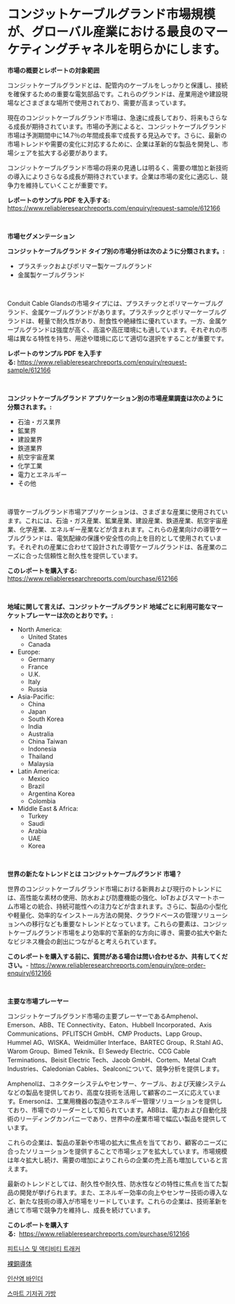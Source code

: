 <p><h1>コンジットケーブルグランド市場規模が、グローバル産業における最良のマーケティングチャネルを明らかにします。</h1></p><p><strong>市場の概要とレポートの対象範囲</strong></p>
<p><p>コンジットケーブルグランドとは、配管内のケーブルをしっかりと保護し、接続を確保するための重要な電気部品です。これらのグランドは、産業用途や建設現場などさまざまな場所で使用されており、需要が高まっています。</p><p>現在のコンジットケーブルグランド市場は、急速に成長しており、将来もさらなる成長が期待されています。市場の予測によると、コンジットケーブルグランド市場は予測期間中に14.7％の年間成長率で成長する見込みです。さらに、最新の市場トレンドや需要の変化に対応するために、企業は革新的な製品を開発し、市場シェアを拡大する必要があります。</p><p>コンジットケーブルグランド市場の将来の見通しは明るく、需要の増加と新技術の導入によりさらなる成長が期待されています。企業は市場の変化に適応し、競争力を維持していくことが重要です。</p></p>
<p><strong>レポートのサンプル PDF を入手する:</strong> <a href="https://www.reliableresearchreports.com/enquiry/request-sample/612166">https://www.reliableresearchreports.com/enquiry/request-sample/612166</a></p>
<p>&nbsp;</p>
<p><strong>市場セグメンテーション</strong></p>
<p><strong>コンジットケーブルグランド タイプ別の市場分析は次のように分類されます。:</strong></p>
<p><ul><li>プラスチックおよびポリマー製ケーブルグランド</li><li>金属製ケーブルグランド</li></ul></p>
<p>&nbsp;</p>
<p><p>Conduit Cable Glandsの市場タイプには、プラスチックとポリマーケーブルグランド、金属ケーブルグランドがあります。プラスチックとポリマーケーブルグランドは、軽量で耐久性があり、耐食性や絶縁性に優れています。一方、金属ケーブルグランドは強度が高く、高温や高圧環境にも適しています。それぞれの市場は異なる特性を持ち、用途や環境に応じて適切な選択をすることが重要です。</p></p>
<p><strong>レポートのサンプル PDF を入手する:</strong>&nbsp;<a href="https://www.reliableresearchreports.com/enquiry/request-sample/612166">https://www.reliableresearchreports.com/enquiry/request-sample/612166</a></p>
<p>&nbsp;</p>
<p><strong> コンジットケーブルグランド アプリケーション別の市場産業調査は次のように分類されます。:</strong></p>
<p><ul><li>石油・ガス業界</li><li>鉱業界</li><li>建設業界</li><li>鉄道業界</li><li>航空宇宙産業</li><li>化学工業</li><li>電力とエネルギー</li><li>その他</li></ul></p>
<p>&nbsp;</p>
<p><p>導管ケーブルグランド市場アプリケーションは、さまざまな産業に使用されています。これには、石油・ガス産業、鉱業産業、建設産業、鉄道産業、航空宇宙産業、化学産業、エネルギー産業などが含まれます。これらの産業向けの導管ケーブルグランドは、電気配線の保護や安全性の向上を目的として使用されています。それぞれの産業に合わせて設計された導管ケーブルグランドは、各産業のニーズに合った信頼性と耐久性を提供しています。</p></p>
<p><strong>このレポートを購入する:</strong>&nbsp; <a href="https://www.reliableresearchreports.com/purchase/612166">https://www.reliableresearchreports.com/purchase/612166</a></p>
<p>&nbsp;</p>
<p><strong>地域に関して言えば、コンジットケーブルグランド 地域ごとに利用可能なマーケットプレーヤーは次のとおりです。:</strong></p>
<p><ul>
    <li>
        North America:
        <ul>
            <li>United States</li>
            <li>Canada</li>
        </ul>
    </li>
    <li>
        Europe:
        <ul>
            <li>Germany</li>
            <li>France</li>
            <li>U.K.</li>
            <li>Italy</li>
            <li>Russia</li>
        </ul>
    </li>
    <li>
        Asia-Pacific:
        <ul>
            <li>China</li>
            <li>Japan</li>
            <li>South Korea</li>
            <li>India</li>
            <li>Australia</li>
            <li>China Taiwan</li>
            <li>Indonesia</li>
            <li>Thailand</li>
            <li>Malaysia</li>
        </ul>
    </li>
    <li>
        Latin America:
        <ul>
            <li>Mexico</li>
            <li>Brazil</li>
            <li>Argentina Korea</li>
            <li>Colombia</li>
        </ul>
    </li>
    <li>
        Middle East & Africa:
        <ul>
            <li>Turkey</li>
            <li>Saudi</li>
            <li>Arabia</li>
            <li>UAE</li>
            <li>Korea</li>
        </ul>
    </li>
    </ul></p>
<p>&nbsp;</p>
<p><strong>世界の新たなトレンドとは コンジットケーブルグランド 市場？</strong></p>
<p><p>世界のコンジットケーブルグランド市場における新興および現行のトレンドには、高性能な素材の使用、防水および防塵機能の強化、IoTおよびスマートホーム市場との統合、持続可能性への注力などが含まれます。さらに、製品の小型化や軽量化、効率的なインストール方法の開発、クラウドベースの管理ソリューションへの移行なども重要なトレンドとなっています。これらの要素は、コンジットケーブルグランド市場をより効率的で革新的な方向に導き、需要の拡大や新たなビジネス機会の創出につながると考えられています。</p></p>
<p><strong>このレポートを購入する前に、質問がある場合は問い合わせるか、共有してください。</strong>- <a href="https://www.reliableresearchreports.com/enquiry/pre-order-enquiry/612166">https://www.reliableresearchreports.com/enquiry/pre-order-enquiry/612166</a></p>
<p>&nbsp;</p>
<p><strong>主要な市場プレーヤー</strong></p>
<p><p>コンジットケーブルグランド市場の主要プレーヤーであるAmphenol、Emerson、ABB、TE Connectivity、Eaton、Hubbell Incorporated、Axis Communications、PFLITSCH GmbH、CMP Products、Lapp Group、Hummel AG、WISKA、Weidmüller Interface、BARTEC Group、R.Stahl AG、Warom Group、Bimed Teknik、El Sewedy Electric、CCG Cable Terminations、Beisit Electric Tech、Jacob GmbH、Cortem、Metal Craft Industries、Caledonian Cables、Sealconについて、競争分析を提供します。</p><p>Amphenolは、コネクターシステムやセンサー、ケーブル、および天線システムなどの製品を提供しており、高度な技術を活用して顧客のニーズに応えています。Emersonは、工業用機器の製造やエネルギー管理ソリューションを提供しており、市場でのリーダーとして知られています。ABBは、電力および自動化技術のリーディングカンパニーであり、世界中の産業市場で幅広い製品を提供しています。</p><p>これらの企業は、製品の革新や市場の拡大に焦点を当てており、顧客のニーズに合ったソリューションを提供することで市場シェアを拡大しています。市場規模は年々拡大し続け、需要の増加によりこれらの企業の売上高も増加していると言えます。</p><p>最新のトレンドとしては、耐久性や耐久性、防水性などの特性に焦点を当てた製品の開発が挙げられます。また、エネルギー効率の向上やセンサー技術の導入など、新たな技術の導入が市場をリードしています。これらの企業は、技術革新を通じて市場で競争力を維持し、成長を続けています。</p></p>
<p><strong>このレポートを購入する:</strong>&nbsp;&nbsp;<a href="https://www.reliableresearchreports.com/purchase/612166">https://www.reliableresearchreports.com/purchase/612166</a></p>
<p><p><a href="https://github.com/CorEmtymerich56566/Market-Research-Report-List-1/blob/main/297365015432.md">피트니스 및 액티비티 트래커</a></p><p><a href="https://medium.com/@gordonilbrtck0879367/%E8%A3%B8%E9%8A%85%E5%B0%8E%E4%BD%93%E5%B8%82%E5%A0%B4%E8%A6%8F%E6%A8%A1%E3%81%AF-%E3%82%B0%E3%83%AD%E3%83%BC%E3%83%90%E3%83%AB%E7%94%A3%E6%A5%AD%E3%81%AB%E3%81%8A%E3%81%91%E3%82%8B%E6%9C%80%E9%81%A9%E3%81%AA%E3%83%9E%E3%83%BC%E3%82%B1%E3%83%86%E3%82%A3%E3%83%B3%E3%82%B0%E3%83%81%E3%83%A3%E3%83%8D%E3%83%AB%E3%82%92%E6%98%8E%E3%82%89%E3%81%8B%E3%81%AB%E3%81%97%E3%81%BE%E3%81%99-d5cf6935ccd6">裸銅導体</a></p><p><a href="https://medium.com/@isariontaru/%EC%9D%B8%EC%82%B0%EC%97%BC-%EA%B2%B0%ED%95%A9%EC%A0%9C-%EC%8B%9C%EC%9E%A5-%EA%B7%9C%EB%AA%A8-%EB%B0%8F-%EC%8B%9C%EC%9E%A5-%EB%8F%99%ED%96%A5-%EC%82%B0%EC%97%85-%EC%A0%84%EB%B0%98%EC%A0%81%EC%9D%B8-%EA%B0%9C%EC%9A%94-2024%EB%85%84%EB%B6%80%ED%84%B0-2031%EB%85%84%EA%B9%8C%EC%A7%80-a8f59dbcfe01">인산염 바인더</a></p><p><a href="https://medium.com/@maxinewilloughby/%EC%8A%A4%EB%A7%88%ED%8A%B8-%EA%B8%B0%EC%A0%80%EA%B7%80-%EA%B0%80%EB%B0%A9-%EC%8B%9C%EC%9E%A5-2031%EB%85%84%EA%B9%8C%EC%A7%80%EC%9D%98-%ED%8A%B8%EB%A0%8C%EB%93%9C-%EC%98%88%EC%B8%A1-%EB%B0%8F-%EA%B2%BD%EC%9F%81-%EB%B6%84%EC%84%9D-b2f7e4489a6d">스마트 기저귀 가방</a></p></p>